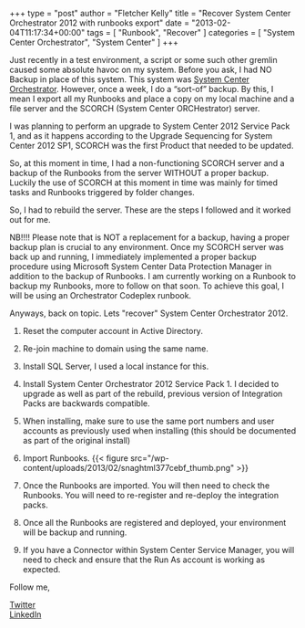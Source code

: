 +++
type = "post"
author = "Fletcher Kelly"
title = "Recover System Center Orchestrator 2012 with runbooks export"
date = "2013-02-04T11:17:34+00:00"
tags = [
  "Runbook",
  "Recover"
]
categories = [
  "System Center Orchestrator",
  "System Center"
]
+++

<!-- CANBEPUBLISHED -->

Just recently in a test environment, a script or some such other gremlin caused some absolute havoc on my system. Before you ask, I had NO Backup in place of this system. This system was [System Center Orchestrator](https://docs.microsoft.com/en-us/previous-versions/system-center/system-center-2012-R2/hh237242(v=sc.12)?redirectedfrom=MSDN). However, once a week, I do a “sort-of” backup. By this, I mean I export all my Runbooks and place a copy on my local machine and a file server and the SCORCH (System Center ORCHestrator) server.

I was planning to perform an upgrade to System Center 2012 Service Pack 1, and as it happens according to the Upgrade Sequencing for System Center 2012 SP1, SCORCH was the first Product that needed to be updated.

So, at this moment in time, I had a non-functioning SCORCH server and a backup of the Runbooks from the server WITHOUT a proper backup. Luckily the use of SCORCH at this moment in time was mainly for timed tasks and Runbooks triggered by folder changes. 

So, I had to rebuild the server. These are the steps I followed and it worked out for me.

NB!!!! Please note that is NOT a replacement for a backup, having a proper backup plan is crucial to any environment. Once my SCORCH server was back up and running, I immediately implemented a proper backup procedure using Microsoft System Center Data Protection Manager in addition to the backup of Runbooks. I am currently working on a Runbook to backup my Runbooks, more to follow on that soon. To achieve this goal, I will be using an Orchestrator Codeplex runbook.

Anyways, back on topic. Lets "recover" System Center Orchestrator 2012.

1. Reset the computer account in Active Directory.

1. Re-join machine to domain using the same name.

1. Install SQL Server, I used a local instance for this.

1. Install System Center Orchestrator 2012 Service Pack 1. I decided to upgrade as well as part of the rebuild, previous version of Integration Packs are backwards compatible.

1. When installing, make sure to use the same port numbers and user accounts as previously used when installing (this should be documented as part of the original install)

1. Import Runbooks.
{{< figure src="/wp-content/uploads/2013/02/snaghtml377cebf_thumb.png" >}}

1. Once the Runbooks are imported. You will then need to check the Runbooks. You will need to re-register and re-deploy the integration packs.

1. Once all the Runbooks are registered and deployed, your environment will be backup and running. 

1. If you have a Connector within System Center Service Manager, you will need to check and ensure that the Run As account is working as expected.

Follow me,

[Twitter](https://www.twitter.com/fskelly)  
[LinkedIn](https://linkedin.com/in/fletcherkelly)